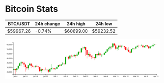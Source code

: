 # Bitcoin Stats

BTC/USDT|24h change|24h high|24h low|
|---|---|---|---|
|$59967.26|-0.74%|$60699.00|$59232.52|

<img src="./chart.svg">
